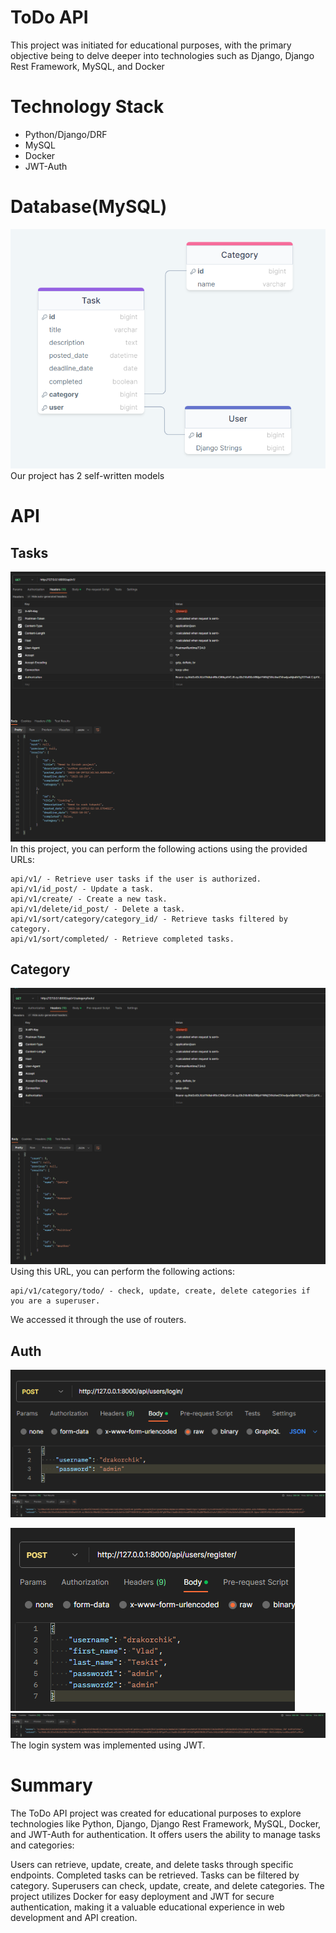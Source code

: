 # ToDo API

This project was initiated for educational purposes, with the primary objective being to delve deeper into 
technologies such as Django, Django Rest Framework, MySQL, and Docker

# Technology Stack
* Python/Django/DRF
* MySQL
* Docker
* JWT-Auth

# Database(MySQL)
![db](media_for_readme/db_image/db_image.png)
Our project has 2 self-written models

# API

## Tasks
![task](media_for_readme/common/get_tasks.png)
In this project, you can perform the following actions using the provided URLs:

```
api/v1/ - Retrieve user tasks if the user is authorized.
api/v1/id_post/ - Update a task.
api/v1/create/ - Create a new task.
api/v1/delete/id_post/ - Delete a task.
api/v1/sort/category/category_id/ - Retrieve tasks filtered by category.
api/v1/sort/completed/ - Retrieve completed tasks.
```

## Category
![category](media_for_readme/common/category.png)
Using this URL, you can perform the following actions:
```
api/v1/category/todo/ - check, update, create, delete categories if you are a superuser.
```
We accessed it through the use of routers.

## Auth
![login1](media_for_readme/auth/login1.png)
![login2](media_for_readme/auth/login2.png)

![register1](media_for_readme/auth/register1.png)
![register2](media_for_readme/auth/register2.png)
The login system was implemented using JWT.


# Summary
The ToDo API project was created for educational purposes to explore technologies like Python, Django, Django Rest Framework, MySQL, Docker, and JWT-Auth for authentication. It offers users the ability to manage tasks and categories:

Users can retrieve, update, create, and delete tasks through specific endpoints.
Completed tasks can be retrieved.
Tasks can be filtered by category.
Superusers can check, update, create, and delete categories.
The project utilizes Docker for easy deployment and JWT for secure authentication, making it a valuable educational experience in web development and API creation.